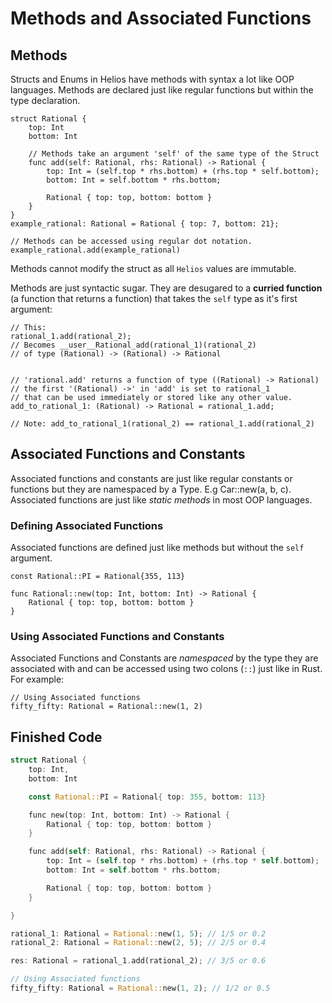 # Methods and Associated Functions

## Methods

Structs and Enums in Helios have methods with syntax a lot like OOP languages.
Methods are declared just like regular functions but within the type declaration.

```rust, noplaypen
struct Rational {
    top: Int
    bottom: Int

    // Methods take an argument 'self' of the same type of the Struct
    func add(self: Rational, rhs: Rational) -> Rational {
        top: Int = (self.top * rhs.bottom) + (rhs.top * self.bottom);
        bottom: Int = self.bottom * rhs.bottom;

        Rational { top: top, bottom: bottom }
    }
}
example_rational: Rational = Rational { top: 7, bottom: 21};

// Methods can be accessed using regular dot notation.
example_rational.add(example_rational)
```

Methods cannot modify the struct as all `Helios` values are immutable.

Methods are just syntactic sugar.
They are desugared to a **curried function** (a function that returns a function) that takes the `self` type as it's first argument:

```rust, noplaypen
// This:
rational_1.add(rational_2); 
// Becomes __user__Rational_add(rational_1)(rational_2)
// of type (Rational) -> (Rational) -> Rational


// 'rational.add' returns a function of type ((Rational) -> Rational) 
// the first '(Rational) ->' in 'add' is set to rational_1
// that can be used immediately or stored like any other value.
add_to_rational_1: (Rational) -> Rational = rational_1.add;

// Note: add_to_rational_1(rational_2) == rational_1.add(rational_2)
```

## Associated Functions and Constants

Associated functions and constants are just like regular constants or functions but they are namespaced by a Type.
E.g Car::new(a, b, c).
Associated functions are just like *static methods* in most OOP languages.

### Defining Associated Functions

Associated functions are defined just like methods but without the `self` argument.

```rust, playpen
const Rational::PI = Rational{355, 113}

func Rational::new(top: Int, bottom: Int) -> Rational {
    Rational { top: top, bottom: bottom }
}
```

### Using Associated Functions and Constants

Associated Functions and Constants are *namespaced* by the type they are associated with
and can be accessed using two colons (`::`) just like in Rust.
For example:

```rust, noplaypen
// Using Associated functions
fifty_fifty: Rational = Rational::new(1, 2)
```

## Finished Code

```rust
struct Rational {
    top: Int,
    bottom: Int

    const Rational::PI = Rational{ top: 355, bottom: 113}

    func new(top: Int, bottom: Int) -> Rational {
        Rational { top: top, bottom: bottom }
    }

    func add(self: Rational, rhs: Rational) -> Rational {
        top: Int = (self.top * rhs.bottom) + (rhs.top * self.bottom);
        bottom: Int = self.bottom * rhs.bottom;

        Rational { top: top, bottom: bottom }
    }

}

rational_1: Rational = Rational::new(1, 5); // 1/5 or 0.2
rational_2: Rational = Rational::new(2, 5); // 2/5 or 0.4

res: Rational = rational_1.add(rational_2); // 3/5 or 0.6

// Using Associated functions
fifty_fifty: Rational = Rational::new(1, 2); // 1/2 or 0.5

```
